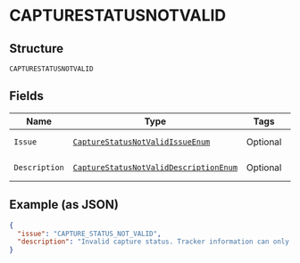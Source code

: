 
# CAPTURESTATUSNOTVALID

## Structure

`CAPTURESTATUSNOTVALID`

## Fields

| Name | Type | Tags | Description | Getter | Setter |
|  --- | --- | --- | --- | --- | --- |
| `Issue` | [`CaptureStatusNotValidIssueEnum`](../../doc/models/capture-status-not-valid-issue-enum.md) | Optional | - | CaptureStatusNotValidIssueEnum getIssue() | setIssue(CaptureStatusNotValidIssueEnum issue) |
| `Description` | [`CaptureStatusNotValidDescriptionEnum`](../../doc/models/capture-status-not-valid-description-enum.md) | Optional | - | CaptureStatusNotValidDescriptionEnum getDescription() | setDescription(CaptureStatusNotValidDescriptionEnum description) |

## Example (as JSON)

```json
{
  "issue": "CAPTURE_STATUS_NOT_VALID",
  "description": "Invalid capture status. Tracker information can only be added to captures in `COMPLETED` state."
}
```

